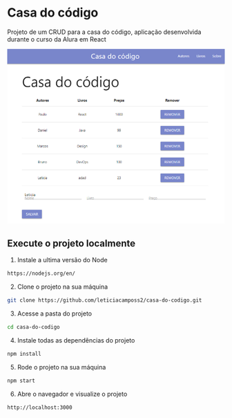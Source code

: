 # Casa do código
Projeto de um CRUD para a casa do código, aplicação desenvolvida durante o curso da Alura em React

![casa-do-codigo-layout](/src/assets/img/casa-do-codigo.png)

## Execute o projeto localmente

1. Instale a ultima versão do Node

```sh
https://nodejs.org/en/
```

2. Clone o projeto na sua máquina

```sh
git clone https://github.com/leticiacamposs2/casa-do-codigo.git
```

3. Acesse a pasta do projeto

```sh
cd casa-do-codigo
```

4. Instale todas as dependências do projeto

```sh
npm install
```

5. Rode o projeto na sua máquina

```sh
npm start
```

6. Abre o navegador e visualize o projeto

```sh
http://localhost:3000
```